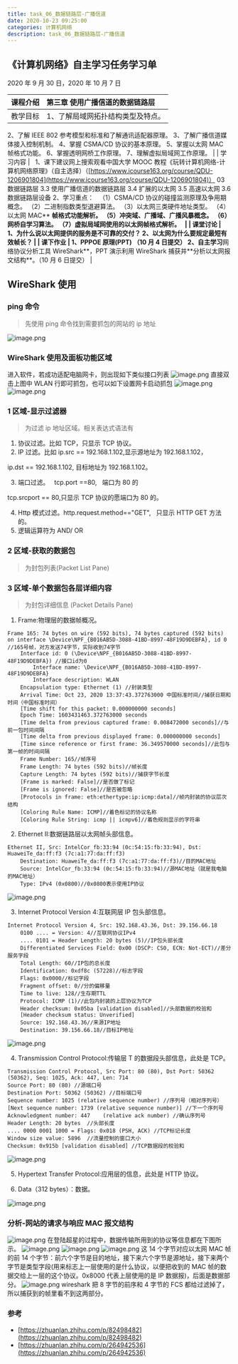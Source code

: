 ```yaml
---
title: task_06_数据链路层-广播信道
date: 2020-10-23 09:25:00
categories: 计算机网络
description: task_06_数据链路层-广播信道
---
```


## 《计算机网络》自主学习任务学习单

2020 年 9 月 30 日，2020 年 10 月 7 日

| 课程介绍 | 第三章 使用广播信道的数据链路层   |
| -------- | :-------------------------------- |
| 教学目标 | 1、了解局域网拓扑结构类型及特点。 |

2、了解 IEEE 802 参考模型和标准和了解通讯适配器原理。
3、了解广播信道媒体接入控制机制。
4、掌握 CSMA/CD 协议的基本原理。
5、掌握以太网 MAC 帧格式功能。
6、掌握透明网桥工作原理。
7、理解虚拟局域网工作原理。 |
| 学习内容 |  
1、课下建议网上搜索观看中国大学 MOOC 教程《玩转计算机网络-计算机网络原理》（自主选择）（[https://www.icourse163.org/course/QDU-1206901804](https://www.icourse163.org/course/QDU-1206901804)）
03 数据链路层
3.3 使用广播信道的数据链路层
3.4 扩展的以太网
3.5 高速以太网
3.6 数据链路层设备
2、学习重点：
  （1）CSMA/CD 协议的碰撞监测原理及争用期概念。
（2）二进制指数类型退避算法。
（3）以太网三类硬件地址类型。
（4）以太网 MAC\*\* **帧格式功能解析。
（5）冲突域、广播域、广播风暴概念。
（6）网桥自学习算法。
（7）虚拟局域网使用的以太网帧格式解析。
  |
| 课堂讨论 | 1、为什么说以太网提供的服务是不可靠的交付？
2、以太网为什么要规定最短有效帧长？ |
| 课下作业 | 1、PPPOE 原理(PPT) （10 月 4 日提交）
2、自主学习**网络协议分析工具 WireShark**，PPT 演示利用 WireShark 捕获并**分析以太网报文结构\*\*。（10 月 6 日提交） |

## WireShark 使用

### ping 命令

> 先使用 ping 命令找到需要抓包的网站的 ip 地址

![image.png](https://cdn.nlark.com/yuque/0/2020/png/1484158/1603431313609-3186fd0e-5e79-4e06-b8b8-20019fe29a14.png#align=left&display=inline&height=161&margin=%5Bobject%20Object%5D&name=image.png&originHeight=322&originWidth=780&size=51052&status=done&style=shadow&width=390)

### WireShark 使用及面板功能区域

进入软件，若成功适配电脑网卡，则出现如下类似接口列表
![image.png](https://cdn.nlark.com/yuque/0/2020/png/1484158/1603434019601-cc879af3-8784-4ada-83dc-642d64e02981.png#align=left&display=inline&height=329&margin=%5Bobject%20Object%5D&name=image.png&originHeight=1038&originWidth=1920&size=115692&status=done&style=shadow&width=608)
直接双击上图中 WLAN 行即可抓包，也可以如下设置网卡启动抓包
![image.png](https://cdn.nlark.com/yuque/0/2020/png/1484158/1603434096441-73c67d75-4e36-4e76-ae3c-0a8b8976da28.png#align=left&display=inline&height=301&margin=%5Bobject%20Object%5D&name=image.png&originHeight=911&originWidth=1920&size=114148&status=done&style=shadow&width=634)
![image.png](https://cdn.nlark.com/yuque/0/2020/png/1484158/1603431676018-f4988b52-5aef-4d92-8b9b-15109a08adab.png#align=left&display=inline&height=345&margin=%5Bobject%20Object%5D&name=image.png&originHeight=1033&originWidth=1920&size=207427&status=done&style=shadow&width=641)

### 1 区域-显示过滤器

> 为过滤 ip 地址区域。相关表达式语法有

1. 协议过滤。比如 TCP，只显示 TCP 协议。
1. IP 过滤。比如 ip.src == 192.168.1.102,显示源地址为 192.168.1.102，

ip.dst == 192.168.1.102, 目标地址为 192.168.1.102。

3. 端口过滤。   tcp.port ==80,   端口为 80 的

tcp.srcport == 80,只显示 TCP 协议的愿端口为 80 的。

4. Http 模式过滤。http.request.method=="GET",   只显示 HTTP GET 方法的。
5. 逻辑运算符为 AND/ OR

### 2 区域-获取的数据包

> 为封包列表(Packet List Pane)

### 3 区域-单个数据包各层详细内容

> 为封包详细信息 (Packet Details Pane)

1. Frame:物理层的数据帧概况。

```http
Frame 165: 74 bytes on wire (592 bits), 74 bytes captured (592 bits) on interface \Device\NPF_{B016AB5D-3088-41BD-8997-48F19D9DEBFA}, id 0 //165号帧，对方发送74字节，实际收到74字节
    Interface id: 0 (\Device\NPF_{B016AB5D-3088-41BD-8997-48F19D9DEBFA}) //接口id为0
        Interface name: \Device\NPF_{B016AB5D-3088-41BD-8997-48F19D9DEBFA}
        Interface description: WLAN
    Encapsulation type: Ethernet (1) //封装类型
    Arrival Time: Oct 23, 2020 13:37:43.372763000 中国标准时间//捕获日期和时间（中国标准时间）
    [Time shift for this packet: 0.000000000 seconds]
    Epoch Time: 1603431463.372763000 seconds
    [Time delta from previous captured frame: 0.008472000 seconds]//与前一包时间间隔
    [Time delta from previous displayed frame: 0.000000000 seconds]
    [Time since reference or first frame: 36.349570000 seconds]//此包与第一帧的时间间隔
    Frame Number: 165//帧序号
    Frame Length: 74 bytes (592 bits)//帧长度
    Capture Length: 74 bytes (592 bits)//捕获字节长度
    [Frame is marked: False]//是否做了标记
    [Frame is ignored: False]//是否被忽略
    [Protocols in frame: eth:ethertype:ip:icmp:data]//帧内封装的协议层次结构
    [Coloring Rule Name: ICMP]//着色标记的协议名称
    [Coloring Rule String: icmp || icmpv6]//着色规则显示的字符串
```

2. Ethernet II:数据链路层以太网帧头部信息。

```http
Ethernet II, Src: IntelCor_fb:33:94 (0c:54:15:fb:33:94), Dst: HuaweiTe_da:ff:f3 (7c:a1:77:da:ff:f3)
    Destination: HuaweiTe_da:ff:f3 (7c:a1:77:da:ff:f3)//目的MAC地址
    Source: IntelCor_fb:33:94 (0c:54:15:fb:33:94)//源MAC地址（就是我电脑的MAC地址）
    Type: IPv4 (0x0800)//0x0800表示使用IP协议
```

![image.png](https://cdn.nlark.com/yuque/0/2020/png/1484158/1603432754493-20843464-3bbb-4c01-9ceb-e781759a583d.png#align=left&display=inline&height=280&margin=%5Bobject%20Object%5D&name=image.png&originHeight=559&originWidth=1920&size=110051&status=done&style=shadow&width=960)

3. Internet Protocol Version 4:互联网层 IP 包头部信息。

```http
Internet Protocol Version 4, Src: 192.168.43.36, Dst: 39.156.66.18
    0100 .... = Version: 4//互联网协议IPv4
    .... 0101 = Header Length: 20 bytes (5)//IP包头部长度
    Differentiated Services Field: 0x00 (DSCP: CS0, ECN: Not-ECT)//差分服务字段
    Total Length: 60//IP包的总长度
    Identification: 0xdf8c (57228)//标志字段
    Flags: 0x0000//标记字段
    Fragment offset: 0//分的偏移量
    Time to live: 128//生存期TTL
    Protocol: ICMP (1)//此包内封装的上层协议为TCP
    Header checksum: 0x05ba [validation disabled]//头部数据的校验和
    [Header checksum status: Unverified]
    Source: 192.168.43.36//来源IP地址
    Destination: 39.156.66.18//目标IP地址
```

![image.png](https://cdn.nlark.com/yuque/0/2020/png/1484158/1603433033837-c88714a1-eaa1-45cb-b836-5672e4515eee.png#align=left&display=inline&height=189&margin=%5Bobject%20Object%5D&name=image.png&originHeight=378&originWidth=640&size=84901&status=done&style=shadow&width=320)

4. Transmission Control Protocol:传输层 T 的数据段头部信息，此处是 TCP。

```http
Transmission Control Protocol, Src Port: 80 (80), Dst Port: 50362 (50362), Seq: 1025, Ack: 447, Len: 714
Source Port: 80 (80) //源端口号
Destination Port: 50362 (50362) //目标端口号
Sequence number: 1025 (relative sequence number) //序列号（相对序列号）
[Next sequence number: 1739 (relative sequence number)] //下一个序列号
Acknowledgment number: 447    (relative ack number) //确认序列号
Header Length: 20 bytes  //头部长度
.... 0000 0001 1000 = Flags: 0x018 (PSH, ACK) //TCP标记长度
Window size value: 5896  //流量控制的窗口大小
Checksum: 0x915b [validation disabled] //TCP数据段的校验和
```

![image.png](https://cdn.nlark.com/yuque/0/2020/png/1484158/1603433149527-0125377e-b64b-4e32-9eb0-e122d0c111cb.png#align=left&display=inline&height=190&margin=%5Bobject%20Object%5D&name=image.png&originHeight=379&originWidth=579&size=89043&status=done&style=shadow&width=289.5)

5. Hypertext Transfer Protocol:应用层的信息，此处是 HTTP 协议。

6) Data（312 bytes）：数据。

![image.png](https://cdn.nlark.com/yuque/0/2020/png/1484158/1603434354567-45e84cc7-63a9-4136-adde-85c377345e92.png#align=left&display=inline&height=147&margin=%5Bobject%20Object%5D&name=image.png&originHeight=347&originWidth=1920&size=49744&status=done&style=shadow&width=813)

### 分析-网站的请求与响应 MAC 报文结构

![image.png](https://cdn.nlark.com/yuque/0/2020/png/1484158/1603435802395-644285c3-35d8-4f12-928c-84b6af135fb0.png#align=left&display=inline&height=515&margin=%5Bobject%20Object%5D&name=image.png&originHeight=1030&originWidth=1920&size=292782&status=done&style=shadow&width=960)
在登陆超星的过程中，数据传输所用到的协议等信息都在下图所示。
![image.png](https://cdn.nlark.com/yuque/0/2020/png/1484158/1603435903948-4774be26-9c6c-407d-ab7a-07496dff6e99.png#align=left&display=inline&height=339&margin=%5Bobject%20Object%5D&name=image.png&originHeight=677&originWidth=1920&size=150647&status=done&style=shadow&width=960)
![image.png](https://cdn.nlark.com/yuque/0/2020/png/1484158/1603436181846-0df06ab5-bc9d-476b-bd86-bf7a2ec2e5cd.png#align=left&display=inline&height=120&margin=%5Bobject%20Object%5D&name=image.png&originHeight=239&originWidth=1919&size=69455&status=done&style=none&width=959.5)
![image.png](https://cdn.nlark.com/yuque/0/2020/png/1484158/1603436511302-2cbd6278-74d8-4e2c-8800-44a3dae1aec0.png#align=left&display=inline&height=441&margin=%5Bobject%20Object%5D&name=image.png&originHeight=882&originWidth=1920&size=222060&status=done&style=none&width=960)
这 14 个字节对应以太网 MAC 帧的前 14 个字节：前六个字节是目的地址，接下来六个字节是源地址，接下来两个字节是类型字段(用来标志上一层使用的是什么协议，以便把收到的 MAC 帧的数据交给上一层的这个协议。0x8000 代表上层使用的是 IP 数据报)，后面是数据部分。
![image.png](https://cdn.nlark.com/yuque/0/2020/png/1484158/1603436551673-e3ffc81b-d102-4397-9449-ffd65de1cc0e.png#align=left&display=inline&height=174&margin=%5Bobject%20Object%5D&name=image.png&originHeight=347&originWidth=785&size=38179&status=done&style=shadow&width=392.5)
wireshark 把 8 字节的前序和 4 字节的 FCS 都给过滤掉了，所以捕获到的帧里看不到这两部分。

### 参考

- [https://zhuanlan.zhihu.com/p/82498482](https://zhuanlan.zhihu.com/p/82498482)
- [https://zhuanlan.zhihu.com/p/264942536](https://zhuanlan.zhihu.com/p/264942536)
